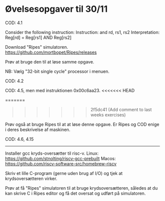 # Øvelsesopgaver til 30/11

COD: 4.1

Consider the following instruction:
Instruction: and rd, rs1, rs2
Interpretation: Reg[rd] = Reg[rs1] AND Reg[rs2]


Download "Ripes" simulatoren.
https://github.com/mortbopet/Ripes/releases

Prøv at bruge den til at løse samme opgave.

NB: Vælg "32-bit single cycle" processor i menuen.


COD: 4.2

COD: 4.5, men med instruktionen 0x00c6aa23.
<<<<<<< HEAD


=======
>>>>>>> 2f5dc41 (Add comment to last weeks exercises)



Prøv også at bruge Ripes til at at løse denne opgave.
Er Ripes og COD enige i deres beskrivelse af maskinen.

COD: 4.6, 4.15

----------

Installer gcc kryds-oversætter til risc-v.
Linux: https://github.com/stnolting/riscv-gcc-prebuilt
Macos: https://github.com/riscv-software-src/homebrew-riscv

Skriv et lille C-program (gerne uden brug af I/O) og tjek
at krydsoversætteren virker.

Prøv at få "Ripes" simulatoren til at bruge krydsoversætteren,
således at du kan skrive C i Ripes editor og få det oversat
og udført på simulatoren.

